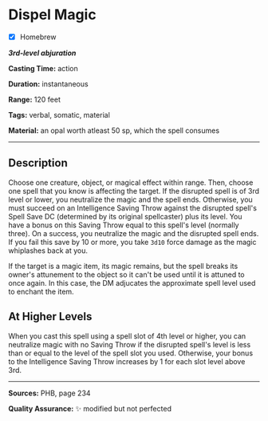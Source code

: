 # Dispel Magic

- [x] Homebrew

***3rd-level abjuration***

**Casting Time:** action

**Duration:** instantaneous

**Range:** 120 feet

**Tags:** verbal, somatic, material

**Material:** an opal worth atleast 50 sp, which the spell consumes

---

## Description
Choose one creature, object, or magical effect within range.
Then, choose one spell that you know is affecting the target.
If the disrupted spell is of 3rd level or lower, you neutralize the magic and the spell ends.
Otherwise, you must succeed on an Intelligence Saving Throw against the disrupted spell's Spell Save DC (determined by its original spellcaster) plus its level.
You have a bonus on this Saving Throw equal to this spell's level (normally three).
On a success, you neutralize the magic and the disrupted spell ends.
If you fail this save by 10 or more, you take `3d10` force damage as the magic whiplashes back at you.

If the target is a magic item, its magic remains, but the spell breaks its owner's attunement to the object so it can't be used until it is attuned to once again.
In this case, the DM adjucates the approximate spell level used to enchant the item.

## At Higher Levels
When you cast this spell using a spell slot of 4th level or higher, you can neutralize magic with no Saving Throw if the disrupted spell's level is less than or equal to the level of the spell slot you used.
Otherwise, your bonus to the Intelligence Saving Throw increases by 1 for each slot level above 3rd.

---

**Sources:** PHB, page 234

**Quality Assurance:** :sparkles: modified but not perfected
